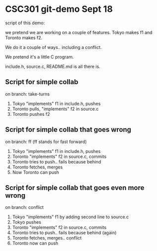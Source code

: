 # CSC301 git-demo Sept 18

script of this demo:

we pretend we are working on a couple of features.
Tokyo makes f1 and Toronto makes f2.

We do it a couple of ways.. including a conflict.

We pretend it's a little C program.

include.h, source.c, README.md is all there is.

## Script for simple collab

on branch: take-turns

1. Tokyo "implements" f1 in include.h, pushes
1. Toronto pulls, "implements" f2 in source.c
1. Toronto pushes f2

## Script for simple collab that goes wrong

on branch: ff (ff stands for fast forward)

1. Tokyo "implements" f1 in include.h, pushes
1. Toronto "implements" f2 in source.c, commits
1. Toronto tries to push.. fails because behind
1. Toronto fetches, merges
1. Now Toronto can push


## Script for simple collab that goes even more wrong

on branch: conflict

1. Tokyo "implements" f1 by adding second line to source.c
1. Tokyo pushes
1. Toronto "implements" f2 in source.c, commits
1. Toronto tries to push.. fails because behind (again)
1. Toronto fetches, merges.. conflict
1. Toronto now can push

